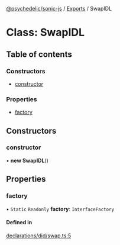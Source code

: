 [@psychedelic/sonic-js](../README.md) / [Exports](../modules.md) / SwapIDL

# Class: SwapIDL

## Table of contents

### Constructors

- [constructor](SwapIDL.md#constructor)

### Properties

- [factory](SwapIDL.md#factory)

## Constructors

### constructor

• **new SwapIDL**()

## Properties

### factory

▪ `Static` `Readonly` **factory**: `InterfaceFactory`

#### Defined in

[declarations/did/swap.ts:5](https://github.com/Psychedelic/sonic-js/blob/cfc7f22/src/declarations/did/swap.ts#L5)
